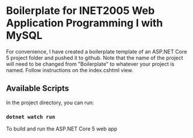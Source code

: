 # Boilerplate for INET2005 Web Application Programming I with MySQL

For convenience, I have created a boilerplate template of an ASP.NET Core 5 project folder and pushed it to github. Note that the name of the project will need to be changed from "Boilerplate" to whatever your project is named. Follow instructions on the index.cshtml view.

## Available Scripts

In the project directory, you can run:

### `dotnet watch run`

To build and run the ASP.NET Core 5 web app